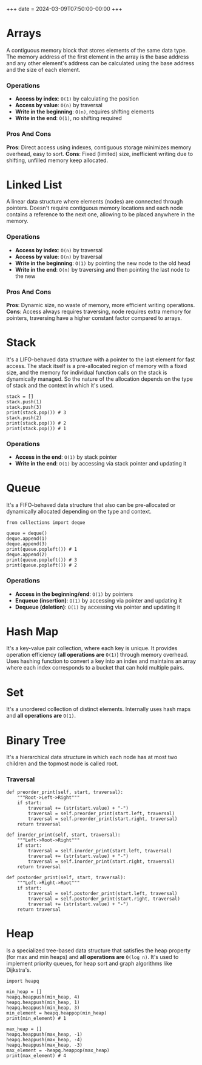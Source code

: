 +++
date = 2024-03-09T07:50:00-00:00
+++
# Arrays
A contiguous memory block that stores elements of the same data type. The memory address of the first element in the array is the base address and any other element's address can be calculated using the base address and the size of each element.

### Operations
- **Access by index**: `O(1)` by calculating the position
- **Access by value**: `O(n)` by traversal
- **Write in the beginning**: `O(n)`, requires shifting elements
- **Write in the end**: `O(1)`, no shifting required

### Pros And Cons
**Pros**: Direct access using indexes, contiguous storage minimizes memory overhead, easy to sort.
**Cons**: Fixed (limited) size, inefficient  writing due to shifting, unfilled memory keep allocated.

# Linked List
A linear data structure where elements (nodes) are connected through pointers. Doesn't require contiguous memory locations and each node contains a reference to the next one, allowing to be placed anywhere in the memory.

### Operations
- **Access by index**: `O(n)` by traversal
- **Access by value**: `O(n)` by traversal
- **Write in the beginning**: `O(1)` by pointing the new node to the old head
- **Write in the end**: `O(n)` by traversing and then pointing the last node to the new

### Pros And Cons
**Pros**: Dynamic size, no waste of memory, more efficient writing operations.
**Cons**: Access always requires traversing, node requires extra memory for pointers, traversing have a higher constant factor compared to arrays.

# Stack
It's a LIFO-behaved data structure with a pointer to the last element for fast access. The stack itself is a pre-allocated region of memory with a fixed size, and the memory for individual function calls on the stack is dynamically managed. So the nature of the allocation depends on the type of stack and the context in which it's used.
```
stack = []
stack.push(1)
stack.push(3)
print(stack.pop()) # 3
stack.push(2)
print(stack.pop()) # 2
print(stack.pop()) # 1
```
### Operations
- **Access in the end**: `O(1)` by stack pointer
- **Write in the end**: `O(1)` by accessing via stack pointer and updating it

# Queue
It's a FIFO-behaved data structure that also can be pre-allocated or dynamically allocated depending on the type and context.
```
from collections import deque

queue = deque()
deque.append(1)
deque.append(3)
print(queue.popleft()) # 1
deque.append(2)
print(queue.popleft()) # 3
print(queue.popleft()) # 2
```
### Operations
- **Access in the beginning/end**: `O(1)` by pointers
- **Enqueue (insertion)**: `O(1)` by accessing via pointer and updating it
- **Dequeue (deletion)**: `O(1)` by accessing via pointer and updating it

# Hash Map
It's a key-value pair collection, where each key is unique. It provides operation efficiency (**all operations are** `O(1)`) through memory overhead. Uses hashing function to convert a key into an index and maintains an array where each index corresponds to a bucket that can hold multiple pairs.

# Set
It's a unordered collection of distinct elements. Internally uses hash maps and **all operations are** `O(1)`.

# Binary Tree
  It's a hierarchical data structure in which each node has at most two children and the topmost node is called root.

### Traversal
```
def preorder_print(self, start, traversal):
    """Root->Left->Right"""
    if start:
        traversal += (str(start.value) + "-")
        traversal = self.preorder_print(start.left, traversal)
        traversal = self.preorder_print(start.right, traversal)
    return traversal
```
```
def inorder_print(self, start, traversal):
    """Left->Root->Right"""
    if start:
        traversal = self.inorder_print(start.left, traversal)
        traversal += (str(start.value) + "-")
        traversal = self.inorder_print(start.right, traversal)
    return traversal
```
```
def postorder_print(self, start, traversal):
    """Left->Right->Root"""
    if start:
        traversal = self.postorder_print(start.left, traversal)
        traversal = self.postorder_print(start.right, traversal)
        traversal += (str(start.value) + "-")
    return traversal
```
# Heap
Is a specialized tree-based data structure that satisfies the heap property (for max and min heaps) and **all operations are** `O(log n)`. It's used to implement priority queues, for heap sort and graph algorithms like Dijkstra's.
```
import heapq

min_heap = []
heapq.heappush(min_heap, 4)
heapq.heappush(min_heap, 1)
heapq.heappush(min_heap, 3)
min_element = heapq.heappop(min_heap)
print(min_element) # 1

max_heap = []
heapq.heappush(max_heap, -1)
heapq.heappush(max_heap, -4)
heapq.heappush(max_heap, -3)
max_element = -heapq.heappop(max_heap)
print(max_element) # 4
```
